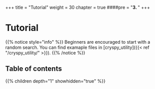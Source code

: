 +++
title = "Tutorial"
weight = 30
chapter = true
####pre = "<b>3. </b>"
+++


# Tutorial

{{% notice style="info" %}}
Beginners are encouraged to start with a random search. You can find examaple files in [cryspy_utility]({{< ref "/cryspy_utility/" >}}).
{{% /notice %}}

## Table of contents

{{% children depth="1" showhidden="true" %}}
